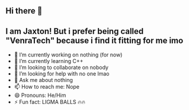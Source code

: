 ## Hi there 👋
## I am Jaxton! But i prefer being called "VenraTech" because i find it fitting for me imo



- 🔭 I’m currently working on nothing (for now)
- 🌱 I’m currently learning C++
- 👯 I’m looking to collaborate on nobody
- 🤔 I’m looking for help with no one lmao
- 💬 Ask me about nothing
- 📫 How to reach me: Nope
- 😄 Pronouns: He/Him
- ⚡ Fun fact: LIGMA BALLS 🔥🔥

